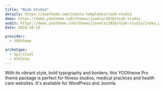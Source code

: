 ```yaml
---
title: "Nioh Studio"
details: https://yootheme.com/joomla-templates/nioh-studio
demo: https://demo.yootheme.com/themes/joomla/2018/nioh-studio
audit: https://demo.yootheme.com/themes/joomla/2018/nioh-studio/index.php/about/news
date: 2018-10-10

provider:
  - YOOtheme

archetype:
  - Spiritual
  - Athlete
---
```


With its vibrant style, bold typography and borders, this YOOtheme Pro theme package is perfect for fitness studios, medical practices and health care websites. It's available for WordPress and Joomla.
